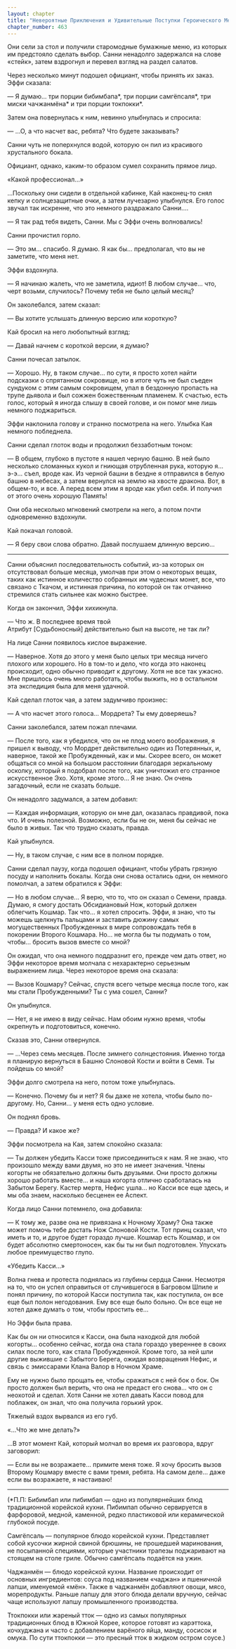 ```yaml
---
layout: chapter
title: "Невероятные Приключения и Удивительные Поступки Героического Мечтателя - Санлеса и Его Стоических Каменных Компаньонов - Говорящий Камень и Молчаливая Святая. Сокращенное Издание II"
chapter_number: 463
---
```


Они сели за стол и получили старомодные бумажные меню, из которых им предстояло сделать выбор. Санни ненадолго задержался на слове «стейк», затем вздрогнул и перевел взгляд на раздел салатов.

Через несколько минут подошел официант, чтобы принять их заказ. Эффи сказала:

— Я думаю... три порции бибимбапа*, три порции самгёпсаля*, три миски чачжанмёна* и три порции токпокки*.

Затем она повернулась к ним, невинно улыбнулась и спросила:

— ...О, а что насчет вас, ребята? Что будете заказывать?

Санни чуть не поперхнулся водой, которую он пил из красивого хрустального бокала.

Официант, однако, каким-то образом сумел сохранить прямое лицо.

«Какой профессионал...»

...Поскольку они сидели в отдельной кабинке, Кай наконец-то снял кепку и солнцезащитные очки, а затем лучезарно улыбнулся. Его голос звучал так искренне, что это немного раздражало Санни....

— Я так рад тебя видеть, Санни. Мы с Эффи очень волновались!

Санни прочистил горло.

— Это эм... спасибо. Я думаю. Я как бы... предполагал, что вы не заметите, что меня нет.

Эффи вздохнула.

— Я начинаю жалеть, что не заметила, идиот! В любом случае... что, черт возьми, случилось? Почему тебя не было целый месяц?

Он заколебался, затем сказал:

— Вы хотите услышать длинную версию или короткую?

Кай бросил на него любопытный взгляд:

— Давай начнем с короткой версии, я думаю?

Санни почесал затылок.

— Хорошо. Ну, в таком случае... по сути, я просто хотел найти подсказки о спрятанном сокровище, но в итоге чуть не был съеден сундуком с этим самым сокровищем, упал в бездонную пропасть на трупе дьявола и был сожжен божественным пламенем. К счастью, есть голос, который я иногда слышу в своей голове, и он помог мне лишь немного поджариться.

Эффи наклонила голову и странно посмотрела на него. Улыбка Кая немного побледнела.

Санни сделал глоток воды и продолжил беззаботным тоном:

— В общем, глубоко в пустоте я нашел черную башню. В ней было несколько сломанных кукол и гниющая отрубленная рука, которую я... э-э... съел, вроде как. Из черной башни в бездне я отправился в белую башню в небесах, а затем вернулся на землю на хвосте дракона. Вот, в общем-то, и все. А перед всем этим я вроде как убил себя. И получил от этого очень хорошую Память!

Они оба несколько мгновений смотрели на него, а потом почти одновременно вздохнули.

Кай покачал головой.

— Я беру свои слова обратно. Давай послушаем длинную версию...

***

Санни объяснил последовательность событий, из-за которых он отсутствовал больше месяца, умолчав при этом о некоторых вещах, таких как истинное количество собранных им чудесных монет, все, что связано с Ткачом, и истинная причина, по которой он так отчаянно стремился стать сильнее как можно быстрее.

Когда он закончил, Эффи хихикнула.

— Что ж. В последнее время твой Атрибут [Судьбоносный] действительно был на высоте, не так ли?

На лице Санни появилось кислое выражение.

— Наверное. Хотя до этого у меня было целых три месяца ничего плохого или хорошего. Но в том-то и дело, что когда это наконец происходит, одно обычно приводит к другому. Хотя не все так ужасно. Мне пришлось очень много работать, чтобы выжить, но в остальном эта экспедиция была для меня удачной.

Кай сделал глоток чая, а затем задумчиво произнес:

— А что насчет этого голоса... Мордрета? Ты ему доверяешь?

Санни заколебался, затем пожал плечами.

— После того, как я убедился, что он не плод моего воображения, я пришел к выводу, что Мордрет действительно один из Потерянных, и, наверное, такой же Пробужденный, как и мы. Скорее всего, он может общаться со мной на большом расстоянии благодаря зеркальному осколку, который я подобрал после того, как уничтожил его странное искусственное Эхо. Хотя, кроме этого... Я не знаю. Он очень загадочный, если не сказать больше.

Он ненадолго задумался, а затем добавил:

— Каждая информация, которую он мне дал, оказалась правдивой, пока что. И очень полезной. Возможно, если бы не он, меня бы сейчас не было в живых. Так что трудно сказать, правда.

Кай улыбнулся.

— Ну, в таком случае, с ним все в полном порядке.

Санни сделал паузу, когда подошел официант, чтобы убрать грязную посуду и наполнить бокалы. Когда они снова остались одни, он немного помолчал, а затем обратился к Эффи:

— Но в любом случае... Я верю, что то, что он сказал о Семени, правда. Думаю, я смогу достать Обсидиановый Нож, который должен облегчить Кошмар. Так что... я хотел спросить. Эффи, я знаю, что ты можешь щелкнуть пальцами и заставить дюжину самых могущественных Пробужденных в мире сопровождать тебя в покорении Второго Кошмара. Но... не могла бы ты подумать о том, чтобы... бросить вызов вместе со мной?

Он ожидал, что она немного поддразнит его, прежде чем дать ответ, но Эффи некоторое время молчала с нехарактерно серьезным выражением лица. Через некоторое время она сказала:

— Вызов Кошмару? Сейчас, спустя всего четыре месяца после того, как мы стали Пробужденными? Ты с ума сошел, Санни?

Он улыбнулся.

— Нет, я не имею в виду сейчас. Нам обоим нужно время, чтобы окрепнуть и подготовиться, конечно.

Сказав это, Санни отвернулся.

— ...Через семь месяцев. После зимнего солнцестояния. Именно тогда я планирую вернуться в Башню Слоновой Кости и войти в Семя. Ты пойдешь со мной?

Эффи долго смотрела на него, потом тоже улыбнулась.

— Конечно. Почему бы и нет? Я бы даже не хотела, чтобы было по-другому. Но, Санни... у меня есть одно условие.

Он поднял бровь.

— Правда? И какое же?

Эффи посмотрела на Кая, затем спокойно сказала:

— Ты должен убедить Касси тоже присоединиться к нам. Я не знаю, что произошло между вами двумя, но это не имеет значения. Члены когорты не обязательно должны быть друзьями. Они просто должны хорошо работать вместе... и наша когорта отлично сработалась на Забытом Берегу. Кастер мертв, Нефис ушла... но Касси все еще здесь, и мы оба знаем, насколько бесценен ее Аспект.

Когда лицо Санни потемнело, она добавила:

— К тому же, разве она не привязана к Ночному Храму? Она также может помочь тебе достать Нож Слоновой Кости. Тот принц сказал, что иметь и то, и другое будет гораздо лучше. Кошмар есть Кошмар, и он будет абсолютно смертоносен, как бы ты ни был подготовлен. Упускать любое преимущество глупо.

«Убедить Касси...»

Волна гнева и протеста поднялась из глубины сердца Санни. Несмотря на то, что он успел оправиться от случившегося в Багровом Шпиле и понял причину, по которой Касси поступила так, как поступила, он все еще был полон негодования. Ему все еще было больно. Он все еще не хотел даже думать о том, чтобы простить ее...

Но Эффи была права.

Как бы он ни относился к Касси, она была находкой для любой когорты... особенно сейчас, когда она стала гораздо увереннее в своих силах после того, как стала Пробужденной. Кроме того, за ней шли другие выжившие с Забытого Берега, ожидая возвращения Нефис, и связь с эмиссарами Клана Валор в Ночном Храме.

Ему не нужно было прощать ее, чтобы сражаться с ней бок о бок. Он просто должен был верить, что она не предаст его снова... что он с неохотой и сделал. Хотя Санни не хотел давать Касси повод для поблажек, он знал, что она получила горький урок.

Тяжелый вздох вырвался из его губ.

«...Что же мне делать?»

...В этот момент Кай, который молчал во время их разговора, вдруг заговорил:

— Если вы не возражаете... примите меня тоже. Я хочу бросить вызов Второму Кошмару вместе с вами тремя, ребята. На самом деле... даже если вы возражаете, я настаиваю!

___________________________

(*П.П: Бибимбап или пибимбап — одно из популярнейших блюд традиционной корейской кухни. Пибимпап обычно сервируется в фарфоровой, медной, каменной, редко пластиковой или керамической глубокой посуде.

Самгёпсаль — популярное блюдо корейской кухни. Представляет собой кусочки жирной свиной брюшины, не прошедшей маринования, не посыпанной специями, которые участники трапезы поджаривают на стоящем на столе гриле. Обычно самгёпсаль подаётся на ужин.

Чаджанмён — блюдо корейской кухни. Название происходит от основных ингредиентов: соуса под названием «чаджан» и пшеничной лапши, именуемой «мён». Также в чаджанмён добавляют овощи, мясо, морепродукты. Раньше лапшу для этого блюда делали вручную, сейчас чаще используют лапшу промышленного производства.

Ттокпокки или жареный тток — одно из самых популярных традиционных блюд в Южной Корее, которое готовят из карэттока, кочхуджана и часто с добавлением варёного яйца, манду, сосисок и омука. По сути ттокпокки — это пресный тток в жидком остром соусе.)
